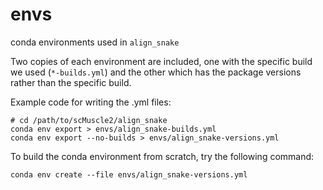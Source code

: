 # envs
conda environments used in `align_snake`

Two copies of each environment are included, one with the specific build we used (`*-builds.yml`) and the other which has the package versions rather than the specific build.

Example code for writing the .yml files:
```
# cd /path/to/scMuscle2/align_snake
conda env export > envs/align_snake-builds.yml
conda env export --no-builds > envs/align_snake-versions.yml
```

To build the conda environment from scratch, try the following command:
```
conda env create --file envs/align_snake-versions.yml
```
